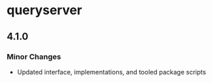 # queryserver

## 4.1.0

### Minor Changes

- Updated interface, implementations, and tooled package scripts
